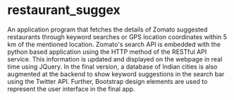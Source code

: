 # restaurant_suggex
An application program that fetches the details of Zomato suggested restaurants through keyword searches 
or GPS location coordinates within 5 km of the mentioned location. Zomato's search API is embedded with 
the python based application using the HTTP method of the RESTful API service. This information is 
updated and displayed on the webpage in real time using JQuery. In the final version, a database of 
Indian cities is also augmented at the backend to show keyword suggestions in the search bar using the
Twitter API. Further, Bootstrap design elements are used to represent the user interface in the final
app.
